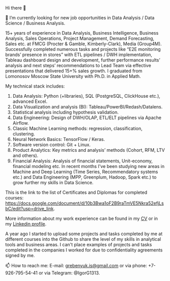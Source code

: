 Hi there 👋

🔭 I’m currently looking for new job opportunities in Data Analysis / Data Science / Business Analysis.

15+ years of experience in Data Analysis, Business Intelligence, Business Analysis, Sales Operations, Project Management, Demand Forecasting, Sales etc. at FMCG (Procter & Gamble, Kimberly-Clark), Media (Group4M). Successfully completed numerous tasks and projects like “E2E monitoring brands’ presence in stores” with ETL pipelines / DWH implementation, Tableau dashboard design and development, further performance results’ analysis and next steps’ recommendations to Lead Team via effective presentations that delivered 15+% sales growth. I graduated from Lomonosov Moscow State University with Ph.D. in Applied Math.

My technical stack includes:
1.	Data Analysis: Python (+libraries), SQL (PostgreSQL, ClickHouse etc.), advanced Excel.
2.	Data Visualization and analysis (BI): Tableau/PowerBI/Redash/Datalens.
3.	Statistical analysis including hypothesis validation.
4.	Data Engineering: Design of DWH/OLAP, ETL/ELT pipelines via Apache Airflow.
5.	Classic Machine Learning methods: regression, classification, clustering.
6.	Neural Network Basics: TensorFlow / Keras.
7.	Software version control: Git + Linux.
8.	Product Analytics: Key metrics and analysis’ methods (Cohort, RFM, LTV and others).
9.	Financial Analysis: Analysis of financial statements, Unit-economy, financial modeling etc.
In recent months I've been studying new areas in Machine and Deep Learning (Time Series, Recommendatory systems etc.) and Data Engineering (MPP, Greenplum, Hadoop, Spark etc.) to grow further my skills in Data Science.

This is the link to the list of Certificates and Diplomas for completed courses: https://docs.google.com/document/d/10b3Bwa1oF2B9raTmVE5Nkra52efjLsbC/edit?usp=drive_link.

More information about my work experience can be found  in my [CV](https://docs.google.com/document/d/1-aXeiVeW0HkGBIXJGcGemxd5B2ceEsBf/edit?usp=drive_link&ouid=115701271018201293889&rtpof=true&sd=true) or in my [Linkedin profile](https://www.linkedin.com/in/igor-grebeniuk-5993b88/).

A year ago I started to upload some projects and tasks completed by me at different courses into the Github to share the level of my skills in analytical tools and business areas. I can't place examples of projects and tasks completed in the companies I worked for due to confidentiality agreements signed by me. 

📫 How to reach me: E-mail: grebenyuk.is@gmail.com or via phone: +7-926-795-54-41 or via Telegram: @IgorG1313.

<!--### - 🌱 I’m currently learning ...
#- 👯 I’m looking to collaborate on ...
- 🤔 I’m looking for help with ...
- 💬 Ask me about ...
- 📫 How to reach me: ...
- 😄 Pronouns: ...
- ⚡ Fun fact: ...

